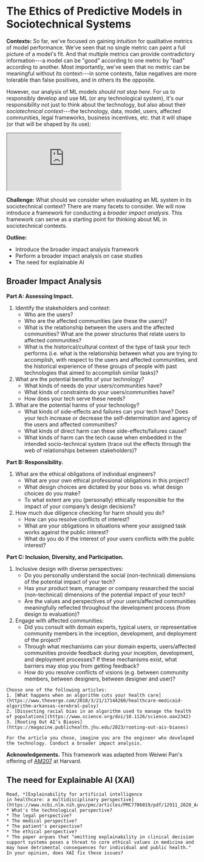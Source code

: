 # The Ethics of Predictive Models in Sociotechnical Systems

**Contexts:** So far, we've focused on gaining intuition for qualitative metrics of model performance. We've seen that no single metric can paint a full picture of a model's fit. And that multiple metrics can provide contradictory information---a model can be "good" according to one metric by "bad" according to another. Most importantly, we've seen that no metric can be meaningful without its context---in some contexts, false negatives are more tolerable than false positives, and in others its the opposite. 

However, our analysis of ML models *should not stop here*. For us to responsibly develop and use ML (or any technological system), it's our responsibility not just to think about the technology, but also about their *sociotechnical context*---the technology, data, model, users, affected communities, legal frameworks, business incentives, etc. that it will shape (or that will be shaped by its use):

<div class="canva-centered-embedding">
  <div class="canva-iframe-container" style="max-width: none;">
    <iframe loading="lazy" class="canva-iframe"
      src="https:&#x2F;&#x2F;www.canva.com&#x2F;design&#x2F;DAGNeSJW7Mk&#x2F;rP-g5in9AGP2MJmrOydpqw&#x2F;view?embed">
    </iframe>
  </div>
</div>

**Challenge:** What should we consider when evaluating an ML system in its sociotechnical context? There are many facets to consider. We will now introduce a framework for conducting a *broader impact analysis*. This framework can serve as a starting point for thinking about ML in sociotechnical contexts. 

**Outline:**
* Introduce the broader impact analysis framework
* Perform a broader impact analysis on case studies
* The need for explainable AI


## Broader Impact Analysis

**Part A: Assessing Impact.** 
1. Identify the stakeholders and context:
    * Who are the users?
    * Who are the affected communities (are these the users)?
    * What is the relationship between the users and the affected communities? What are the power structures that relate users to affected communities?
    * What is the historical/cultural context of the type of task your tech performs (i.e. what is the relationship between what you are trying to accomplish, with respect to the users and affected communities, and the historical experience of these groups of people with past technologies that aimed to accomplish similar tasks)?
2. What are the potential benefits of your technology?
    * What kinds of needs do your users/communities have?
    * What kinds of constraints do your users/communities have?
    * How does your tech serve these needs?
3. What are the potential harms of your technology?
    * What kinds of side-effects and failures can your tech have? Does your tech increase or decrease the self-determination and agency of the users and affected communities?
    * What kinds of direct harm can these side-effects/failures cause?
    * What kinds of harm can the tech cause when embedded in the intended socio-technical system (trace out the effects through the web of relationships between stakeholders)?
  

**Part B: Responsibility.**
1. What are the ethical obligations of individual engineers?
    * What are your own ethical professional obligations in this project?
    * What design choices are dictated by your boss vs. what design choices do you make? 
    * To what extent are you (personally) ethically responsible for the impact of your company’s design decisions?
2. How much due diligence checking for harm should you do? 
    * How can you resolve conflicts of interest?
    * What are your obligations in situations where your assigned task works against the public interest?
    * What do you do if the interest of your users conflicts with the public interest?


**Part C: Inclusion, Diversity, and Participation.**
1. Inclusive design with diverse perspectives:
    * Do you personally understand the social (non-technical) dimensions of the potential impact of your tech? 
    * Has your product team, manager or company researched the social (non-technical) dimensions of the potential impact of your tech?
    * Are the values and perspectives of your users/affected communities meaningfully reflected throughout the development process (from design to evaluation)? 
2. Engage with affected communities:
    * Did you consult with domain experts, typical users, or representative community members in the inception, development, and deployment of the project?
    * Through what mechanisms can your domain experts, users/affected communities provide feedback during your inception, development, and deployment processes? If these mechanisms exist, what barriers may stop you from getting feedback?
    * How do you resolve conflicts of visions (e.g. between community members, between designers, between designer and user)?


````{admonition} Exercise: Conducting a Broader Impact Analysis
Choose one of the following articles:
1. [What happens when an algorithm cuts your health care](https://www.theverge.com/2018/3/21/17144260/healthcare-medicaid-algorithm-arkansas-cerebral-palsy)
2. [Dissecting racial bias in an algorithm used to manage the health of populations](https://www.science.org/doi/10.1126/science.aax2342)
3. [Rooting Out AI’s Biases](https://magazine.publichealth.jhu.edu/2023/rooting-out-ais-biases)

For the article you chose, imagine you are the engineer who developed the technology. Conduct a broader impact analysis. 
````

**Acknowledgements.** This framework was adapted from Weiwei Pan's offering of [AM207](https://onefishy.github.io/am207/) at Harvard.


## The need for Explainable AI (XAI)

````{admonition} Exercise: Explainable AI
Read, *[Explainability for artificial intelligence
in healthcare: a multidisciplinary perspective](https://www.ncbi.nlm.nih.gov/pmc/articles/PMC7706019/pdf/12911_2020_Article_1332.pdf)*.
* What's the technological perspective?
* The legal perspective?
* The medical perspective?
* The patient's perspective?
* The ethical perspective?
* The paper argues that "omitting explainability in clinical decision support systems poses a threat to core ethical values in medicine and may have detrimental consequences for individual and public health." In your opinion, does XAI fix these issues?
````


